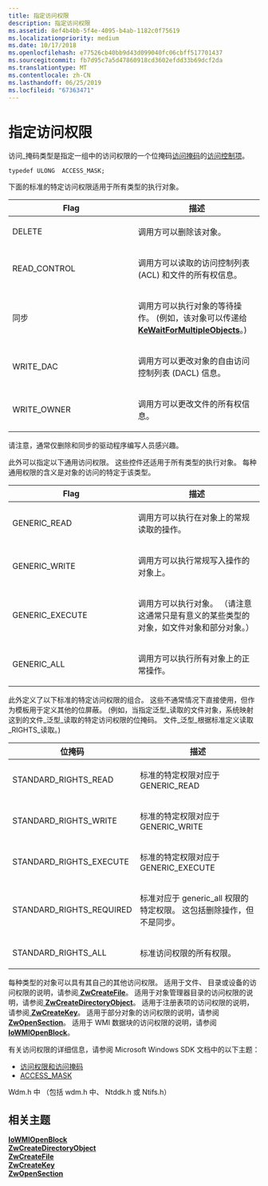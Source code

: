 ```yaml
---
title: 指定访问权限
description: 指定访问权限
ms.assetid: 8ef4b4bb-5f4e-4095-b4ab-1182c0f75619
ms.localizationpriority: medium
ms.date: 10/17/2018
ms.openlocfilehash: e77526cb40bb9d43d099040fc06cbff517701437
ms.sourcegitcommit: fb7d95c7a5d47860918cd3602efdd33b69dcf2da
ms.translationtype: MT
ms.contentlocale: zh-CN
ms.lasthandoff: 06/25/2019
ms.locfileid: "67363471"
---
```

# <a name="specifying-access-rights"></a>指定访问权限


访问\_掩码类型是指定一组中的访问权限的一个位掩码[访问掩码](https://docs.microsoft.com/windows-hardware/drivers/ifs/access-mask)的[访问控制项](https://docs.microsoft.com/windows-hardware/drivers/ifs/access-control-entry)。

``` syntax
typedef ULONG  ACCESS_MASK;
```

下面的标准的特定访问权限适用于所有类型的执行对象。

<table>
<colgroup>
<col width="50%" />
<col width="50%" />
</colgroup>
<thead>
<tr class="header">
<th>Flag</th>
<th>描述</th>
</tr>
</thead>
<tbody>
<tr class="odd">
<td><p>DELETE</p></td>
<td><p>调用方可以删除该对象。</p></td>
</tr>
<tr class="even">
<td><p>READ_CONTROL</p></td>
<td><p>调用方可以读取的访问控制列表 (ACL) 和文件的所有权信息。</p></td>
</tr>
<tr class="odd">
<td><p>同步</p></td>
<td><p>调用方可以执行对象的等待操作。 (例如，该对象可以传递给<a href="https://docs.microsoft.com/windows-hardware/drivers/ddi/content/wdm/nf-wdm-kewaitformultipleobjects" data-raw-source="[&lt;strong&gt;KeWaitForMultipleObjects&lt;/strong&gt;](https://docs.microsoft.com/windows-hardware/drivers/ddi/content/wdm/nf-wdm-kewaitformultipleobjects)"> <strong>KeWaitForMultipleObjects</strong></a>。)</p></td>
</tr>
<tr class="even">
<td><p>WRITE_DAC</p></td>
<td><p>调用方可以更改对象的自由访问控制列表 (DACL) 信息。</p></td>
</tr>
<tr class="odd">
<td><p>WRITE_OWNER</p></td>
<td><p>调用方可以更改文件的所有权信息。</p></td>
</tr>
</tbody>
</table>

 

请注意，通常仅删除和同步的驱动程序编写人员感兴趣。

此外可以指定以下通用访问权限。 这些控件还适用于所有类型的执行对象。 每种通用权限的含义是对象的访问的特定于该类型。

<table>
<colgroup>
<col width="50%" />
<col width="50%" />
</colgroup>
<thead>
<tr class="header">
<th>Flag</th>
<th>描述</th>
</tr>
</thead>
<tbody>
<tr class="odd">
<td><p>GENERIC_READ</p></td>
<td><p>调用方可以执行在对象上的常规读取的操作。</p></td>
</tr>
<tr class="even">
<td><p>GENERIC_WRITE</p></td>
<td><p>调用方可以执行常规写入操作的对象上。</p></td>
</tr>
<tr class="odd">
<td><p>GENERIC_EXECUTE</p></td>
<td><p>调用方可以执行对象。 （请注意这通常只是有意义的某些类型的对象，如文件对象和部分对象。）</p></td>
</tr>
<tr class="even">
<td><p>GENERIC_ALL</p></td>
<td><p>调用方可以执行所有对象上的正常操作。</p></td>
</tr>
</tbody>
</table>

 

此外定义了以下标准的特定访问权限的组合。 这些不通常情况下直接使用，但作为模板用于定义其他的位屏蔽。 (例如，当指定泛型\_读取的文件对象，系统映射这到的文件\_泛型\_读取的特定访问权限的位掩码。 文件\_泛型\_根据标准定义读取\_RIGHTS\_读取。)

<table>
<colgroup>
<col width="50%" />
<col width="50%" />
</colgroup>
<thead>
<tr class="header">
<th>位掩码</th>
<th>描述</th>
</tr>
</thead>
<tbody>
<tr class="odd">
<td><p>STANDARD_RIGHTS_READ</p></td>
<td><p>标准的特定权限对应于 GENERIC_READ</p></td>
</tr>
<tr class="even">
<td><p>STANDARD_RIGHTS_WRITE</p></td>
<td><p>标准的特定权限对应于 GENERIC_WRITE</p></td>
</tr>
<tr class="odd">
<td><p>STANDARD_RIGHTS_EXECUTE</p></td>
<td><p>标准的特定权限对应于 GENERIC_EXECUTE</p></td>
</tr>
<tr class="even">
<td><p>STANDARD_RIGHTS_REQUIRED</p></td>
<td><p>标准对应于 generic_all 权限的特定权限。 这包括删除操作，但不是同步。</p></td>
</tr>
<tr class="odd">
<td><p>STANDARD_RIGHTS_ALL</p></td>
<td><p>标准访问权限的所有权限。</p></td>
</tr>
</tbody>
</table>

 

每种类型的对象可以具有其自己的其他访问权限。 适用于文件、 目录或设备的访问权限的说明，请参阅[ **ZwCreateFile**](https://docs.microsoft.com/windows-hardware/drivers/ddi/content/ntifs/nf-ntifs-ntcreatefile)。 适用于对象管理器目录的访问权限的说明，请参阅[ **ZwCreateDirectoryObject**](https://docs.microsoft.com/windows-hardware/drivers/ddi/content/wdm/nf-wdm-zwcreatedirectoryobject)。 适用于注册表项的访问权限的说明，请参阅[ **ZwCreateKey**](https://docs.microsoft.com/windows-hardware/drivers/ddi/content/wdm/nf-wdm-zwcreatekey)。 适用于部分对象的访问权限的说明，请参阅[ **ZwOpenSection**](https://docs.microsoft.com/windows-hardware/drivers/ddi/content/wdm/nf-wdm-zwopensection)。 适用于 WMI 数据块的访问权限的说明，请参阅[ **IoWMIOpenBlock**](https://docs.microsoft.com/windows-hardware/drivers/ddi/content/wdm/nf-wdm-iowmiopenblock)。

有关访问权限的详细信息，请参阅 Microsoft Windows SDK 文档中的以下主题：

-   [访问权限和访问掩码](https://docs.microsoft.com/windows/desktop/SecAuthZ/access-rights-and-access-masks)
-   [ACCESS\_MASK](https://docs.microsoft.com/windows/desktop/SecAuthZ/access-mask)

Wdm.h 中 （包括 wdm.h 中、 Ntddk.h 或 Ntifs.h）

## <a name="related-topics"></a>相关主题
[**IoWMIOpenBlock**](https://docs.microsoft.com/windows-hardware/drivers/ddi/content/wdm/nf-wdm-iowmiopenblock)  
[**ZwCreateDirectoryObject**](https://docs.microsoft.com/windows-hardware/drivers/ddi/content/wdm/nf-wdm-zwcreatedirectoryobject)  
[**ZwCreateFile**](https://docs.microsoft.com/windows-hardware/drivers/ddi/content/ntifs/nf-ntifs-ntcreatefile)  
[**ZwCreateKey**](https://docs.microsoft.com/windows-hardware/drivers/ddi/content/wdm/nf-wdm-zwcreatekey)  
[**ZwOpenSection**](https://docs.microsoft.com/windows-hardware/drivers/ddi/content/wdm/nf-wdm-zwopensection)  



